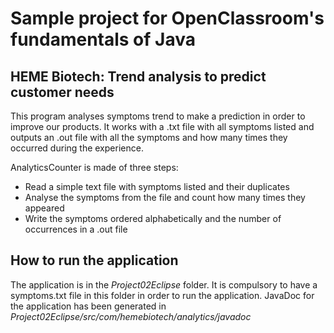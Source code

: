 # Sample project for OpenClassroom's fundamentals of Java

## HEME Biotech: Trend analysis to predict customer needs

This program analyses symptoms trend to make a prediction in order to improve our products.
It works with a .txt file with all symptoms listed and outputs an .out file with all the symptoms and how many times they occurred during the experience.

AnalyticsCounter is made of three steps:
 - Read a simple text file with symptoms listed and their duplicates
 - Analyse the symptoms from the file and count how many times they appeared
 - Write the symptoms ordered alphabetically and the number of occurrences in a .out file
 
 ## How to run the application

The application is in the _Project02Eclipse_ folder. It is compulsory to have a symptoms.txt file in this folder in order to run the application.
JavaDoc for the application has been generated in _Project02Eclipse/src/com/hemebiotech/analytics/javadoc_